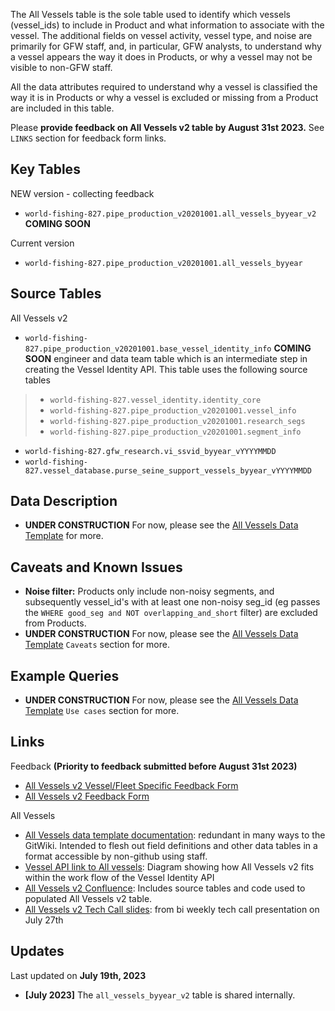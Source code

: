 The All Vessels table is the sole table used to identify which vessels (vessel_ids) to include in Product and what information to associate with the vessel. The additional fields on vessel activity, vessel type, and noise are primarily for GFW staff, and, in particular, GFW analysts, to understand why a vessel appears the way it does in Products, or why a vessel may not be visible to non-GFW staff. 

All the data attributes required to understand why a vessel is classified the way it is in Products or why a vessel is excluded or missing from a Product are included in this table.  

Please **provide feedback on All Vessels v2 table by August 31st 2023.** See `LINKS` section for feedback form links.

## Key Tables

NEW version - collecting feedback
+ `world-fishing-827.pipe_production_v20201001.all_vessels_byyear_v2` **COMING SOON**


Current version 
+ `world-fishing-827.pipe_production_v20201001.all_vessels_byyear`

## Source Tables

All Vessels v2
+ `world-fishing-827.pipe_production_v20201001.base_vessel_identity_info` **COMING SOON** engineer and data team table which is an intermediate step in creating the Vessel Identity API. This table uses the following source tables
> * `world-fishing-827.vessel_identity.identity_core`
> * `world-fishing-827.pipe_production_v20201001.vessel_info`
> * `world-fishing-827.pipe_production_v20201001.research_segs`
> * `world-fishing-827.pipe_production_v20201001.segment_info`
+ `world-fishing-827.gfw_research.vi_ssvid_byyear_vYYYYMMDD`
+ `world-fishing-827.vessel_database.purse_seine_support_vessels_byyear_vYYYYMMDD`

## Data Description

+ **UNDER CONSTRUCTION** For now, please see the [All Vessels Data Template](https://docs.google.com/document/d/1zhYOFaur-XNv5i1q3cE-IGn84bcJRNAJqTya0BIBmQo/edit?pli=1) for more.


## Caveats and Known Issues

+ **Noise filter:** Products only include non-noisy segments, and subsequently vessel_id's with at least one non-noisy seg_id (eg passes the `WHERE good_seg and NOT overlapping_and_short` filter) are excluded from Products.
+ **UNDER CONSTRUCTION** For now, please see the [All Vessels Data Template](https://docs.google.com/document/d/1zhYOFaur-XNv5i1q3cE-IGn84bcJRNAJqTya0BIBmQo/edit?pli=1) `Caveats` section for more. 

## Example Queries

+ **UNDER CONSTRUCTION** For now, please see the [All Vessels Data Template](https://docs.google.com/document/d/1zhYOFaur-XNv5i1q3cE-IGn84bcJRNAJqTya0BIBmQo/edit?pli=1) `Use cases` section for more.

## Links

Feedback **(Priority to feedback submitted before August 31st 2023)**
+ [All Vessels v2 Vessel/Fleet Specific Feedback Form](https://forms.gle/FfzsY9mtCcbg3M6AA)
+ [All Vessels v2 Feedback Form](https://forms.gle/ErASvnmezcQGLQNu8)

All Vessels
+ [All Vessels data template documentation](https://docs.google.com/document/d/1zhYOFaur-XNv5i1q3cE-IGn84bcJRNAJqTya0BIBmQo/edit?pli=1): redundant in many ways to the GitWiki. Intended to flesh out field definitions and other data tables in a format accessible by non-github using staff.
+ [Vessel API link to All vessels](https://globalfishingwatch.atlassian.net/wiki/spaces/TD/pages/507084801/Vessel+Identity+API+flow): Diagram showing how All Vessels v2 fits within the work flow of the Vessel Identity API
+ [All Vessels v2 Confluence](https://globalfishingwatch.atlassian.net/wiki/spaces/TD/pages/509345793/How+to+generate+the+all+vessels+byyear+v2+v+table+prototype): Includes source tables and code used to populated All Vessels v2 table. 
+ [All Vessels v2 Tech Call slides](https://docs.google.com/presentation/d/1JqegdW8X4jjrkCVIF2ehukuI894BAQQgQ0Z7D0tOK-s/edit?usp=sharing): from bi weekly tech call presentation on July 27th

## Updates
Last updated on **July 19th, 2023**

+ **[July 2023]** The `all_vessels_byyear_v2` table is shared internally.  
